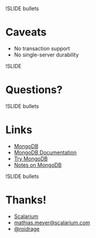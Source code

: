 !SLIDE bullets

# Caveats #

* No transaction support
* No single-server durability

!SLIDE

# Questions? #

!SLIDE bullets

# Links #

* [MongoDB](http://www.mongodb.org)
* [MongoDB Documentation](http://www.mongodb.org/display/DOCS/Home)
* [Try MongoDB](http://try.mongodb.org)
* [Notes on MongoDB](http://www.paperplanes.de/2010/2/25/notes_on_mongodb.html)

!SLIDE bullets

# Thanks! #

* [Scalarium](http://scalarium.com)
* <mathias.meyer@scalarium.com>
* [@roidrage](http://twitter.com/roidrage)
